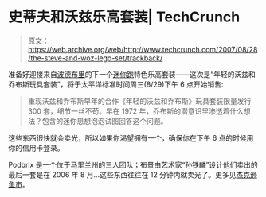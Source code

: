 # 史蒂夫和沃兹乐高套装| TechCrunch

> 原文：<https://web.archive.org/web/http://www.techcrunch.com/2007/08/28/the-steve-and-woz-lego-set/trackback/>

准备好迎接来自[波德布里](https://web.archive.org/web/20151223075323/http://www.podbrix.com/)的下一个[迷你跑](https://web.archive.org/web/20151223075323/http://www.podbrix.com/massmail-8-27.htm)特色乐高套装——这次是“年轻的沃兹和乔布斯玩具套装”，将于太平洋标准时间周三(8/29)下午 6 点开始销售:

> 重现沃兹和乔布斯早年的合作《年轻的沃兹和乔布斯》玩具套装限量发行 300 套，细节一丝不苟。早在 1972 年，乔布斯的潜意识里渗透着什么想法？包含的迷你思想泡泡试图回答这个问题。

这些东西很快就会卖光，所以如果你渴望拥有一个，确保你在下午 6 点的时候用你的信用卡登录。

Podbrix 是一个位于马里兰州的三人团队；布景由艺术家“孙铁麟”设计他们卖出的最后一套是在 2006 年 8 月…这些东西往往在 12 分钟内就卖光了。更多见[杰克逊鱼市](https://web.archive.org/web/20151223075323/http://www.jacksonfish.com/blog/2007/08/27/handcrafted-lego-experiences/)。